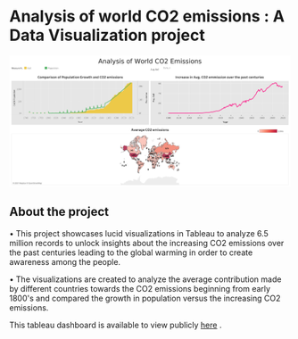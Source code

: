# Analysis of world CO2 emissions :  A Data Visualization project

![CO2 Emissions Data Viz](https://raw.githubusercontent.com/akshataupadhye/Analysis-of-world-CO2-emissions/main/dashboard/Dashboard%201.png)

## About the project

•	This project showcases lucid visualizations in Tableau to analyze 6.5 million records to unlock insights about the increasing CO2 emissions over the past centuries leading to the global warming in order to create awareness among the people.

• The visualizations are created to analyze the average contribution made by different countries towards the CO2 emissions beginning from early 1800's and compared the growth in population versus the increasing CO2 emissions.

This tableau dashboard is available to view publicly [here](https://public.tableau.com/app/profile/akshata.upadhye/viz/CO2Emissions_16303731687290/Dashboard1) .
